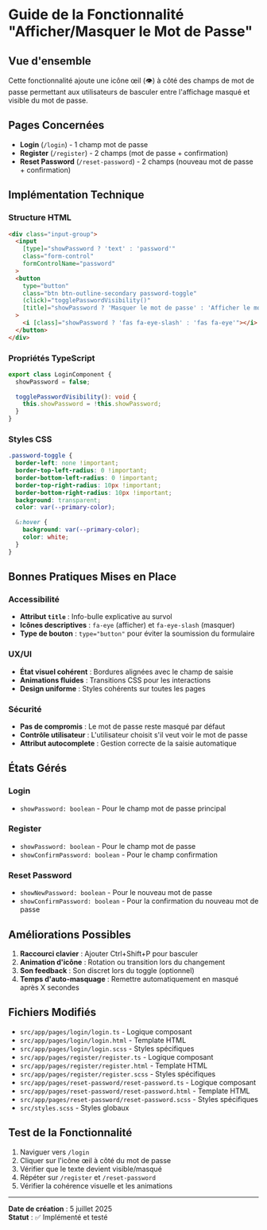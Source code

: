 # Guide de la Fonctionnalité "Afficher/Masquer le Mot de Passe"

## Vue d'ensemble
Cette fonctionnalité ajoute une icône œil (👁️) à côté des champs de mot de passe permettant aux utilisateurs de basculer entre l'affichage masqué et visible du mot de passe.

## Pages Concernées
- **Login** (`/login`) - 1 champ mot de passe
- **Register** (`/register`) - 2 champs (mot de passe + confirmation)
- **Reset Password** (`/reset-password`) - 2 champs (nouveau mot de passe + confirmation)

## Implémentation Technique

### Structure HTML
```html
<div class="input-group">
  <input
    [type]="showPassword ? 'text' : 'password'"
    class="form-control"
    formControlName="password"
  >
  <button
    type="button"
    class="btn btn-outline-secondary password-toggle"
    (click)="togglePasswordVisibility()"
    [title]="showPassword ? 'Masquer le mot de passe' : 'Afficher le mot de passe'"
  >
    <i [class]="showPassword ? 'fas fa-eye-slash' : 'fas fa-eye'"></i>
  </button>
</div>
```

### Propriétés TypeScript
```typescript
export class LoginComponent {
  showPassword = false;
  
  togglePasswordVisibility(): void {
    this.showPassword = !this.showPassword;
  }
}
```

### Styles CSS
```scss
.password-toggle {
  border-left: none !important;
  border-top-left-radius: 0 !important;
  border-bottom-left-radius: 0 !important;
  border-top-right-radius: 10px !important;
  border-bottom-right-radius: 10px !important;
  background: transparent;
  color: var(--primary-color);
  
  &:hover {
    background: var(--primary-color);
    color: white;
  }
}
```

## Bonnes Pratiques Mises en Place

### Accessibilité
- **Attribut `title`** : Info-bulle explicative au survol
- **Icônes descriptives** : `fa-eye` (afficher) et `fa-eye-slash` (masquer)
- **Type de bouton** : `type="button"` pour éviter la soumission du formulaire

### UX/UI
- **État visuel cohérent** : Bordures alignées avec le champ de saisie
- **Animations fluides** : Transitions CSS pour les interactions
- **Design uniforme** : Styles cohérents sur toutes les pages

### Sécurité
- **Pas de compromis** : Le mot de passe reste masqué par défaut
- **Contrôle utilisateur** : L'utilisateur choisit s'il veut voir le mot de passe
- **Attribut autocomplete** : Gestion correcte de la saisie automatique

## États Gérés

### Login
- `showPassword: boolean` - Pour le champ mot de passe principal

### Register
- `showPassword: boolean` - Pour le champ mot de passe
- `showConfirmPassword: boolean` - Pour le champ confirmation

### Reset Password
- `showNewPassword: boolean` - Pour le nouveau mot de passe
- `showConfirmPassword: boolean` - Pour la confirmation du nouveau mot de passe

## Améliorations Possibles
1. **Raccourci clavier** : Ajouter Ctrl+Shift+P pour basculer
2. **Animation d'icône** : Rotation ou transition lors du changement
3. **Son feedback** : Son discret lors du toggle (optionnel)
4. **Temps d'auto-masquage** : Remettre automatiquement en masqué après X secondes

## Fichiers Modifiés
- `src/app/pages/login/login.ts` - Logique composant
- `src/app/pages/login/login.html` - Template HTML
- `src/app/pages/login/login.scss` - Styles spécifiques
- `src/app/pages/register/register.ts` - Logique composant
- `src/app/pages/register/register.html` - Template HTML
- `src/app/pages/register/register.scss` - Styles spécifiques
- `src/app/pages/reset-password/reset-password.ts` - Logique composant
- `src/app/pages/reset-password/reset-password.html` - Template HTML
- `src/app/pages/reset-password/reset-password.scss` - Styles spécifiques
- `src/styles.scss` - Styles globaux

## Test de la Fonctionnalité
1. Naviguer vers `/login`
2. Cliquer sur l'icône œil à côté du mot de passe
3. Vérifier que le texte devient visible/masqué
4. Répéter sur `/register` et `/reset-password`
5. Vérifier la cohérence visuelle et les animations

---
**Date de création** : 5 juillet 2025  
**Statut** : ✅ Implémenté et testé
